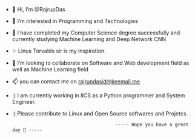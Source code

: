- 👋 Hi, I’m @RajrupDas
- 👀 I’m interested in Programming and Technologies
- 🌱 I have completed my Computer Science degree  successfully and currently studying Machine Learning and Deep Network CNN
- ✨ Linus Torvalds sir is my inspiration. 
- 💞️ I’m looking to collaborate on Software and Web development field as well as Machine Learning field
- 📫 you can contact me on rajrupdasid@keemail.me
- :) I am currently working in IICS as a Python programmer and System Engineer.
- :) Please contribute to Linux and Open Source softwares and Projetcs.

                                             
                                            ----- Hope you have a great day 💞️ -----

<!---
RajrupDasid/RajrupDasid is a ✨ special ✨ repository because its `README.md` (this file) appears on your GitHub profile.
You can click the Preview link to take a look at your changes.
--->
